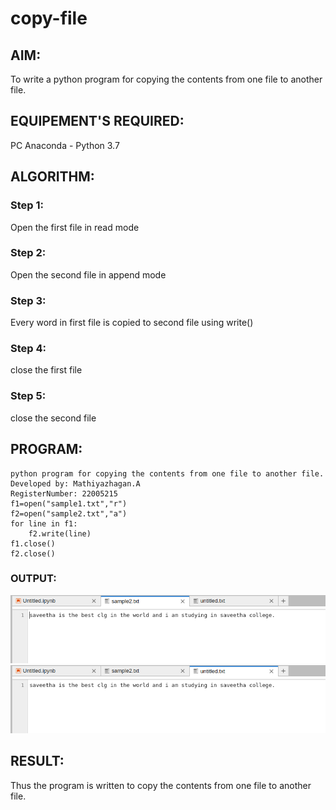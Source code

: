 # copy-file
## AIM:
To write a python program for copying the contents from one file to another file.
## EQUIPEMENT'S REQUIRED: 
PC
Anaconda - Python 3.7
## ALGORITHM: 
### Step 1:

Open the first file in read mode

### Step 2:

Open the second file in append mode 
 
### Step 3: 

Every word in first file is copied to second file using write()


### Step 4:  

close the first file

### Step 5: 

close the second file


## PROGRAM:
```
python program for copying the contents from one file to another file.
Developed by: Mathiyazhagan.A
RegisterNumber: 22005215
f1=open("sample1.txt","r")
f2=open("sample2.txt","a")
for line in f1:
    f2.write(line)
f1.close()
f2.close()
```

### OUTPUT:

![](./5C1.png)
![](./5c2.png)

## RESULT:
Thus the program is written to copy the contents from one file to another file.